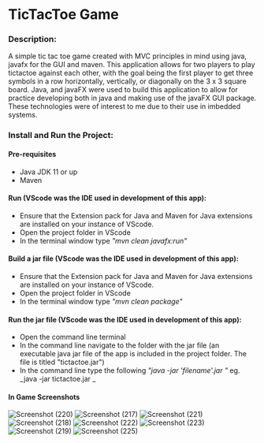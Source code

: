 # TicTacToe Game

### Description:
A simple tic tac toe game created with MVC principles in mind using java, javafx for the GUI and maven. This application allows for two players to play tictactoe against each other, with the goal being the first player to get three symbols in a row horizontally, vertically, or diagonally on the 3 x 3 square board. Java, and javaFX were used to build this application to allow for practice developing both in java and making use of the javaFX GUI package. These technologies were of interest to me due to their use in imbedded systems. 

### Install and Run the Project: 
#### Pre-requisites
- Java JDK 11 or up
- Maven

#### Run (VScode was the IDE used in development of this app):
- Ensure that the Extension pack for Java and Maven for Java extensions are installed on your instance of VScode. 
- Open the project folder in VScode
- In the terminal window type _"mvn clean javafx:run"_

#### Build a jar file (VScode was the IDE used in development of this app):
- Ensure that the Extension pack for Java and Maven for Java extensions are installed on your instance of VScode. 
- Open the project folder in VScode
- In the terminal window type _"mvn clean package"_

#### Run the jar file (VScode was the IDE used in development of this app):
- Open the command line terminal
- In the command line navigate to the folder with the jar file (an executable java jar file of the app is included in the project folder. The file is titled "tictactoe.jar")
- In the command line type the following _"java -jar 'filename'.jar "_ eg. _java -jar tictactoe.jar _

#### In Game Screenshots
![Screenshot (220)](https://github.com/FezekaNzama/TicTacToe/assets/55462056/9f1376d6-9d89-4bec-950c-f5f2a3576549)
![Screenshot (217)](https://github.com/FezekaNzama/TicTacToe/assets/55462056/6fb9c825-567f-407d-b9a7-b3c5e499d766)
![Screenshot (221)](https://github.com/FezekaNzama/TicTacToe/assets/55462056/76cb8ca1-940b-42aa-ab5f-15670aa2b24f)
![Screenshot (218)](https://github.com/FezekaNzama/TicTacToe/assets/55462056/a85e8708-b4ca-43b2-9f8f-44d00a133825)
![Screenshot (222)](https://github.com/FezekaNzama/TicTacToe/assets/55462056/34297c30-43f1-42b4-ad11-3d0bb42aa721)
![Screenshot (223)](https://github.com/FezekaNzama/TicTacToe/assets/55462056/14247ac1-752e-4eaa-a652-83b026944a19)
![Screenshot (219)](https://github.com/FezekaNzama/TicTacToe/assets/55462056/d70c0fca-abe9-414d-b94e-b5bb5f979de9)
![Screenshot (225)](https://github.com/FezekaNzama/TicTacToe/assets/55462056/b0b41218-0adb-4378-8684-d00db7a4c173)





